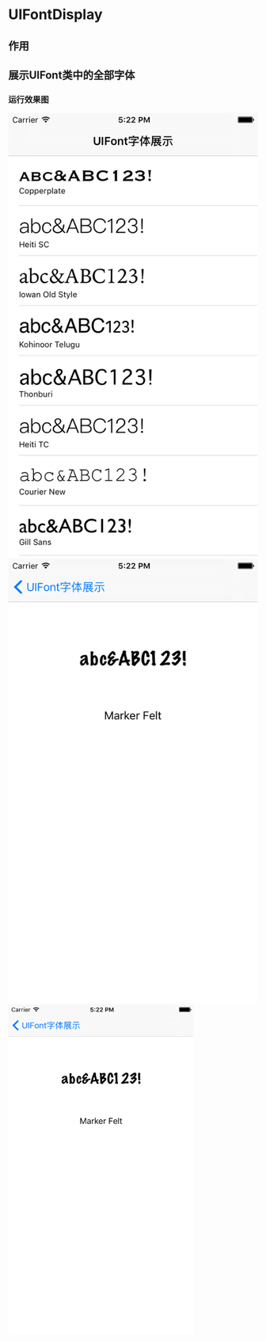 # UIFontDisplay
## 作用
## 展示UIFont类中的全部字体
### 运行效果图
![](https://github.com/huashanbayern/UIFontDisplay/blob/master/运行效果图1.png)
![](https://github.com/huashanbayern/UIFontDisplay/blob/master/运行效果图2.png)
<img src="https://github.com/huashanbayern/UIFontDisplay/blob/master/运行效果图2.png" width = "375" height = "667" alt="图片名称" align=center />

